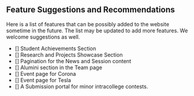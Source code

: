 ## Feature Suggestions and Recommendations

Here is a list of features that can be possibly added to the website sometime in the future. The list may be updated to add more features. We welcome suggestions as well.

- [] Student Achievements Section
- [] Research and Projects Showcase Section
- [] Pagination for the News and Session content
- [] Alumini section in the Team page
- [] Event page for Corona
- [] Event page for Tesla
- [] A Submission portal for minor intracollege contests.
